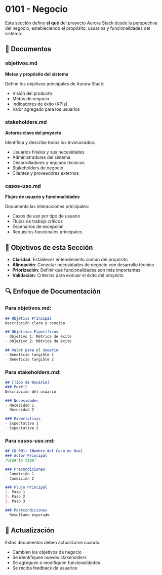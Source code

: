 # 0101 - Negocio

Esta sección define **el qué** del proyecto Aurora Stack desde la perspectiva del negocio, estableciendo el propósito, usuarios y funcionalidades del sistema.

## 📂 Documentos

### objetivos.md
**Metas y propósito del sistema**

Define los objetivos principales de Aurora Stack:
- Visión del producto
- Metas de negocio
- Indicadores de éxito (KPIs)
- Valor agregado para los usuarios

### stakeholders.md
**Actores clave del proyecto**

Identifica y describe todos los involucrados:
- Usuarios finales y sus necesidades
- Administradores del sistema
- Desarrolladores y equipos técnicos
- Stakeholders de negocio
- Clientes y proveedores externos

### casos-uso.md
**Flujos de usuario y funcionalidades**

Documenta las interacciones principales:
- Casos de uso por tipo de usuario
- Flujos de trabajo críticos
- Escenarios de excepción
- Requisitos funcionales principales

## 🎯 Objetivos de esta Sección

- **Claridad**: Establecer entendimiento común del propósito
- **Alineación**: Conectar necesidades de negocio con desarrollo técnico
- **Priorización**: Definir qué funcionalidades son más importantes
- **Validación**: Criterios para evaluar el éxito del proyecto

## 🔍 Enfoque de Documentación

### Para objetivos.md:
```markdown
## Objetivo Principal
Descripción clara y concisa

## Objetivos Específicos
- Objetivo 1: Métrica de éxito
- Objetivo 2: Métrica de éxito

## Valor para el Usuario
- Beneficio tangible 1
- Beneficio tangible 2
```

### Para stakeholders.md:
```markdown
## [Tipo de Usuario]
### Perfil
Descripción del usuario

### Necesidades
- Necesidad 1
- Necesidad 2

### Expectativas
- Expectativa 1
- Expectativa 2
```

### Para casos-uso.md:
```markdown
## CU-001: [Nombre del Caso de Uso]
### Actor Principal
[Usuario tipo]

### Precondiciones
- Condición 1
- Condición 2

### Flujo Principal
1. Paso 1
2. Paso 2
3. Paso 3

### Postcondiciones
- Resultado esperado
```

## 🔄 Actualización

Estos documentos deben actualizarse cuando:
- Cambien los objetivos de negocio
- Se identifiquen nuevos stakeholders
- Se agreguen o modifiquen funcionalidades
- Se reciba feedback de usuarios